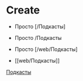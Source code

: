 # Create
- Просто [/Подкасты]
- Просто /Подкасты
- Просто [/web/Подкасты]

- [[web/Подкасты]]

[Подкасты](Подкасты.md)
